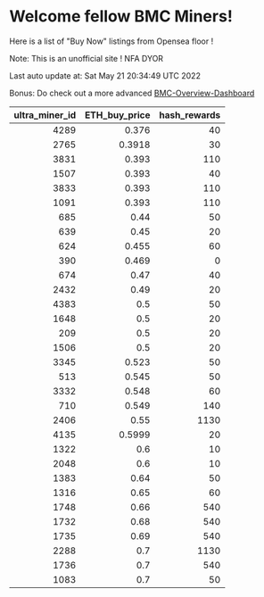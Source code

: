 # Welcome fellow BMC Miners!
Here is a list of "Buy Now" listings from Opensea floor !

Note: This is an unofficial site ! NFA DYOR

Last auto update at: Sat May 21 20:34:49 UTC 2022

Bonus: Do check out a more advanced [BMC-Overview-Dashboard](https://dune.com/defifunk/BMC-Overview-Dashboard)


|   ultra_miner_id |   ETH_buy_price |   hash_rewards |
|-----------------:|----------------:|---------------:|
|             4289 |          0.376  |             40 |
|             2765 |          0.3918 |             30 |
|             3831 |          0.393  |            110 |
|             1507 |          0.393  |             40 |
|             3833 |          0.393  |            110 |
|             1091 |          0.393  |            110 |
|              685 |          0.44   |             50 |
|              639 |          0.45   |             20 |
|              624 |          0.455  |             60 |
|              390 |          0.469  |              0 |
|              674 |          0.47   |             40 |
|             2432 |          0.49   |             20 |
|             4383 |          0.5    |             50 |
|             1648 |          0.5    |             20 |
|              209 |          0.5    |             20 |
|             1506 |          0.5    |             20 |
|             3345 |          0.523  |             50 |
|              513 |          0.545  |             50 |
|             3332 |          0.548  |             60 |
|              710 |          0.549  |            140 |
|             2406 |          0.55   |           1130 |
|             4135 |          0.5999 |             20 |
|             1322 |          0.6    |             10 |
|             2048 |          0.6    |             10 |
|             1383 |          0.64   |             50 |
|             1316 |          0.65   |             60 |
|             1748 |          0.66   |            540 |
|             1732 |          0.68   |            540 |
|             1735 |          0.69   |            540 |
|             2288 |          0.7    |           1130 |
|             1736 |          0.7    |            540 |
|             1083 |          0.7    |             50 |
